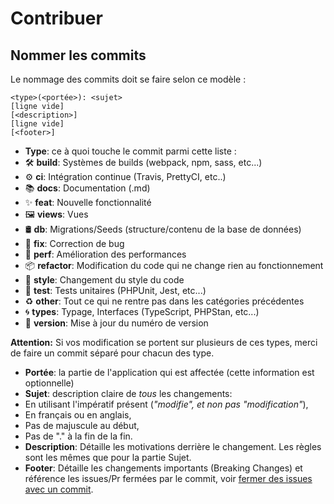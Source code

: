 # Contribuer

## Nommer les commits

Le nommage des commits doit se faire selon ce modèle :

```
<type>(<portée>): <sujet>
[ligne vide]
[<description>]
[ligne vide]
[<footer>]
```

-   **Type**: ce à quoi touche le commit parmi cette liste :
  -   🛠 **build**: Systèmes de builds (webpack, npm, sass, etc...)
  -   ⚙️ **ci**: Intégration continue (Travis, PrettyCI, etc..)
  -   📚 **docs**: Documentation (.md)
  -   ✨ **feat**: Nouvelle fonctionnalité
  -   🖼️ **views**: Vues
  -   🛢️ **db**: Migrations/Seeds (structure/contenu de la base de données)
  -   🐛 **fix**: Correction de bug
  -   🚀 **perf**: Amélioration des performances
  -   📦 **refactor**: Modification du code qui ne change rien au fonctionnement
  -   💎 **style**: Changement du style du code
  -   🚨 **test**: Tests unitaires (PHPUnit, Jest, etc...)
  -   ♻️ **other**: Tout ce qui ne rentre pas dans les catégories précédentes
  -   🌀 **types**: Typage, Interfaces (TypeScript, PHPStan, etc...)
  -   🔖 **version**: Mise à jour du numéro de version

**Attention:** Si vos modification se portent sur plusieurs de ces types, merci de faire un commit séparé pour chacun
des type.

-   **Portée**: la partie de l'application qui est affectée (cette information est optionnelle)
-   **Sujet**: description claire de _tous_ les changements:
  -   En utilisant l'impératif présent (_"modifie", et non pas "modification"_),
  -   En français ou en anglais,
  -   Pas de majuscule au début,
  -   Pas de "." à la fin de la fin.
-   **Description**: Détaille les motivations derrière le changement. Les règles sont les mêmes que pour la partie Sujet.
-   **Footer**: Détaille les changements importants (Breaking Changes) et référence les issues/Pr fermées par le commit,
    voir [fermer des issues avec un commit](https://help.github.com/en/github/managing-your-work-on-github/closing-issues-using-keywords).
